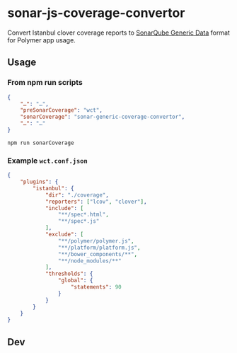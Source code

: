# sonar-js-coverage-convertor
Convert Istanbul clover coverage reports to [SonarQube Generic Data](https://docs.sonarqube.org/display/SONAR/Generic+Test+Data) format for Polymer app usage.  
## Usage
### From npm run scripts  
```json
{
	"…": "…",
	"preSonarCoverage": "wct",
	"sonarCoverage": "sonar-generic-coverage-convertor",
	"…": "…"
}
```
`npm run sonarCoverage`  

### Example `wct.conf.json`  
```json
{
	"plugins": {
		"istanbul": {
			"dir": "./coverage",
			"reporters": ["lcov", "clover"],
			"include": [
				"**/spec*.html",
				"**/spec*.js"
			],
			"exclude": [
				"**/polymer/polymer.js",
				"**/platform/platform.js",
				"**/bower_components/**",
				"**/node_modules/**"
			],
			"thresholds": {
				"global": {
					"statements": 90
				}
			}
		}
	}
}

```
## Dev  
